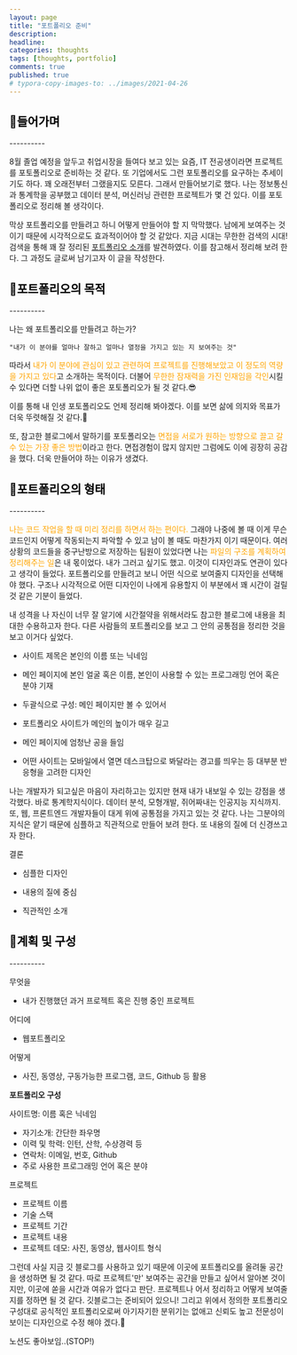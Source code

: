 ```yaml
---
layout: page
title: "포트폴리오 준비"
description:
headline:
categories: thoughts
tags: [thoughts, portfolio]
comments: true
published: true
# typora-copy-images-to: ../images/2021-04-26 
---
```


<h2><span style="color:black"> 
📌들어가며 </span></h2>
----------

8월 졸업 예정을 앞두고 취업시장을 들여다 보고 있는 요즘, IT 전공생이라면 프로젝트를 포토폴리오로 준비하는 것 같다. 또 기업에서도 그런 포토폴리오를 요구하는 추세이기도 하다. 꽤 오래전부터 그랬을지도 모른다. 그래서 만들어보기로 했다. 나는 정보통신과 통계학을 공부했고 데이터 분석, 머신러닝 관련한 프로젝트가 몇 건 있다. 이를 포토폴리오로 정리해 볼 생각이다.

막상 포트폴리오를 만들려고 하니 어떻게 만들어야 할 지 막막했다. 남에게 보여주는 것이기 때문에 시각적으로도 효과적이어야 할 것 같았다. 지금 시대는 무한한 검색의 시대! 검색을 통해 꽤 잘 정리된 [포트폴리오 소개](https://geonlee.tistory.com/9)를 발견하였다. 이를 참고해서 정리해 보려 한다. 그 과정도 글로써 남기고자 이 글을 작성한다.    


<h2><span style="color:black"> 
📌포트폴리오의 목적 </span></h2>
----------

나는 왜 포트폴리오를 만들려고 하는가?

    "내가 이 분야를 얼마나 잘하고 얼마나 열정을 가지고 있는 지 보여주는 것"

따라서 <span style="color:orange">내가 이 분야에 관심이 있고 관련하여 프로젝트를 진행해보았고 이 정도의 역량을 가지고 있다</span>고 소개하는 목적이다. 더불어 <span style="color:orange">무한한 잠재력을 가진 인재임을 각인</span>시킬 수 있다면 더할 나위 없이 좋은 포토폴리오가 될 것 같다.😎 

이를 통해 내 인생 포토폴리오도 언제 정리해 봐야겠다. 
이를 보면 삶에 의지와 목표가 더욱 뚜렷해질 것 같다.🙂

또, 참고한 블로그에서 말하기를 포토폴리오는 <span style="color:orange">면접을 서로가 원하는 방향으로 끌고 갈 수 있는 가장 좋은 방법</span>이라고 한다. 면접경험이 많지 않지만 그럼에도 이에 굉장히 공감을 했다. 더욱 만들어야 하는 이유가 생겼다.
    

<h2><span style="color:black"> 
📌포트폴리오의 형태 </span></h2>
----------

<span style="color:orange">나는 코드 작업을 할 때 미리 정리를 하면서 하는 편이다.</span> 그래야 나중에 볼 때 이게 무슨 코드인지 어떻게 작동되는지 파악할 수 있고 남이 볼 때도 마찬가지 이기 때문이다. 여러 상황의 코드들을 중구난방으로 저장하는 팀원이 있었다면 나는 <span style="color:orange">파일의 구조를 계획하여 정리해주는 일</span>은 내 몫이었다. 내가 그러고 싶기도 했고. 이것이 디자인과도 연관이 있다고 생각이 들었다. 포트폴리오를 만들려고 보니 어떤 식으로 보여줄지 디자인을 선택해야 했다. 구조나 시각적으로 어떤 디자인이 나에게 유용할지 이 부분에서 꽤 시간이 걸릴 것 같은 기분이 들었다.

내 성격을 나 자신이 너무 잘 알기에 시간절약을 위해서라도 참고한 블로그에 내용을 최대한 수용하고자 한다. 다른 사람들의 포트폴리오를 보고 그 안의 공통점을 정리한 것을 보고 이거다 싶었다.    

- 사이트 제목은 본인의 이름 또는 닉네임

- 메인 페이지에 본인 얼굴 혹은 이름, 본인이 사용할 수 있는 프로그래밍 언어 혹은 분야 기재

- 두괄식으로 구성: 메인 페이지만 볼 수 있어서

- 포트폴리오 사이트가 메인의 높이가 매우 길고

- 메인 페이지에 엄청난 공을 들임

- 어떤 사이트는 모바일에서 열면 데스크탑으로 봐달라는 경고를 띄우는 등 대부분 반응형을 고려한 디자인 

나는 개발자가 되고싶은 마음이 자리하고는 있지만 현재 내가 내보일 수 있는 강점을 생각했다. 바로 통계학지식이다. 데이터 분석, 모형개발, 쥐어짜내는 인공지능 지식까지. 또, 웹, 프론트엔드 개발자들이 대게 위에 공통점을 가지고 있는 것 같다. 나는 그분야의 지식은 얕기 때문에 심플하고 직관적으로 만들어 보려 한다. 또 내용의 질에 더 신경쓰고자 한다.    
    

결론

- 심플한 디자인

- 내용의 질에 중심

- 직관적인 소개     
     


<h2><span style="color:black">📌계획 및 구성</span></h2>
----------

무엇을
- 내가 진행했던 과거 프로젝트 혹은 진행 중인 프로젝트

어디에
- 웹포트폴리오

어떻게
- 사진, 동영상, 구동가능한 프로그램, 코드, Github 등 활용    
    

<strong>포트폴리오 구성</strong>

사이트명: 이름 혹은 닉네임

- 자기소개: 간단한 좌우명
- 이력 및 학력: 인턴, 산학, 수상경력 등
- 연락처: 이메일, 번호, Github
- 주로 사용한 프로그래밍 언어 혹은 분야    
    

프로젝트

- 프로젝트 이름
- 기술 스택
- 프로젝트 기간
- 프로젝트 내용
- 프로젝트 데모: 사진, 동영상, 웹사이트 형식    
    
        

그런데 사실 지금 깃 블로그를 사용하고 있기 때문에 이곳에 포트폴리오를 올려둘 공간을 생성하면 될 것 같다. 따로 프로젝트'만' 보여주는 공간을 만들고 싶어서 알아본 것이지만, 이곳에 쏟을 시간과 여유가 없다고 판단. 프로젝트나 어서 정리하고 어떻게 보여줄지를 정하면 될 것 같다. 깃블로그는 준비되어 있으니! 그리고 위에서 정의한 포트폴리오 구성대로 공식적인 포트폴리오로써 아기자기한 분위기는 없애고 신뢰도 높고 전문성이 보이는 디자인으로 수정 해야 겠다.🤗    
     
      
노션도 좋아보임..(STOP!)